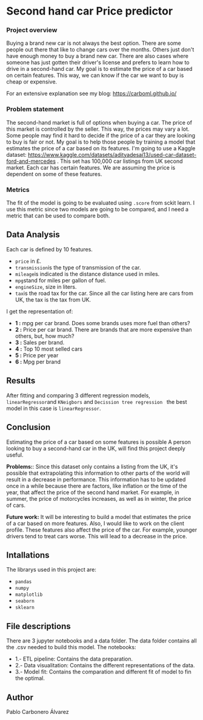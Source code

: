
# Second hand car Price predictor

### Project overview
Buying a brand new car is not always the best option. There are some people out there that like to change cars over the months. Others just don't have enough money to buy a brand new car. There are also cases where someone has just gotten their driver's license and prefers to learn how to drive in a second-hand car.
My goal is to estimate the price of a car based on certain features. This way, we can know if the car we want to buy is cheap or expensive.

For an extensive explanation see my blog: https://carboml.github.io/

### Problem statement

The second-hand market is full of options when buying a car. The price of this market is controlled by the seller. This way, the prices may vary a lot. Some people may find it hard to decide if the price of a car they are looking to buy is fair or not. My goal is to help those people by training a model that estimates the price of a car based on its features.
I'm going to use a Kaggle dataset: https://www.kaggle.com/datasets/adityadesai13/used-car-dataset-ford-and-mercedes . This set has 100,000 car listings from UK second market. Each car has certain features. We are assuming the price is dependent on some of these features.

### Metrics 
The fit of the model is going to be evaluated using `.score` from sckit learn. I use this metric since two models are going to be compared, and I need a metric that can be used to compare both. 

## Data Analysis

Each car is defined by 10 features.
- `price`  in £. 
- `transmission`is the type of transmission of the car. 
- `mileage`is indicated is the distance distance used in miles.
- `mpg`stand for miles per gallon of fuel. 
- `engineSize`, size in liters.
- `tax`is the road tax for the car. Since all the car listing here are cars from UK, the tax is the tax from UK.

I get the representation of:

- **1 :** mpg per car brand. Does some brands uses more fuel than others?
- **2 :** Price per car brand. There are brands that are more expensive than others, but, how much?
- **3 :** Sales per brand.
- **4 :** Top 10 most selled cars
- **5 :** Price per year
- **6 :** Mpg per brand

## Results

After fitting and comparing 3 different regression models, `linearRegressor`and `KNeigbors`  and `Decission tree regression ` the best model in this case is `linearRegressor`.

## Conclusion

Estimating the price of a car based on some features is possible A person looking to buy a second-hand car in the UK, will find this project deeply useful.


**Problems:**: Since this dataset only contains a listing from the UK, it's possible that extrapolating this information to other parts of the world will result in a decrease in performance. This information has to be updated once in a while because there are factors, like inflation or the time of the year, that affect the price of the second hand market. For example, in summer, the price of motorcycles increases, as well as in winter, the price of cars.

**Future work:** It will be interesting to build a model that estimates the price of a car based on more features. Also, I would like to work on the client profile. These features also affect the price of the car. For example, younger drivers tend to treat cars worse. This will lead to a decrease in the price.
  
 

## Intallations
The librarys used in this project are:
* `pandas`
* `numpy`
* `matplotlib`
* `seaborn`
* `sklearn`

## File descriptions
There are 3 jupyter notebooks and a data folder. The data folder contains all the .csv needed to build this model. 
The notebooks:

- 1.- ETL pipeline: Contains the data preparation.
- 2.- Data visualitation: Contains the different representations of the data.
- 3.- Model fit: Contains the comparation and different fit of model to fin the optimal.

## Author 
Pablo Carbonero Álvarez



